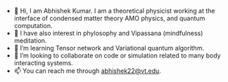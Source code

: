 - 👋 Hi, I am Abhishek Kumar. I am a theoretical physicist working at the interface of condensed matter theory AMO physics, and quantum computation.
- 👀 I have also interest in phylosophy and Vipassana (mindfulness) meditation.  
- 🌱 I’m learning Tensor network and Variational quantum algorithm.
- 💞️ I’m looking to collaborate on code or simulation related to many body interacting systems.
- 📫 You can reach me through abhishek22@vt.edu.

<!---
AbhiPhy2020/AbhiPhy2020 is a ✨ special ✨ repository because its `README.md` (this file) appears on your GitHub profile.
You can click the Preview link to take a look at your changes.
--->
